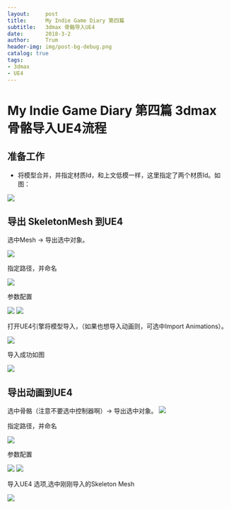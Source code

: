```yaml
---
layout:     post
title:      My Indie Game Diary 第四篇
subtitle:   3dmax 骨骼导入UE4
date:       2018-3-2
author:     Trum
header-img: img/post-bg-debug.png
catalog: true
tags:
- 3dmax
- UE4
---
```


# My Indie Game Diary 第四篇 3dmax 骨骼导入UE4流程
## 准备工作
- 将模型合并，并指定材质Id，和上文低模一样，这里指定了两个材质Id。如图：

![](http://mingchuan.wang/img/MyIndieGameDiary_4/1.png)

## 导出 SkeletonMesh 到UE4

选中Mesh -> 导出选中对象。

![](http://mingchuan.wang/img/MyIndieGameDiary_4/2.png)

指定路径，并命名

![](http://mingchuan.wang/img/MyIndieGameDiary_4/3.png)

参数配置

![](http://mingchuan.wang/img/MyIndieGameDiary_4/4.png)
![](http://mingchuan.wang/img/MyIndieGameDiary_4/5.png)

打开UE4引擎将模型导入，（如果也想导入动画则，可选中Import Animations）。

![](http://mingchuan.wang/img/MyIndieGameDiary_4/6.png)

导入成功如图

![](http://mingchuan.wang/img/MyIndieGameDiary_4/7.png)

## 导出动画到UE4

选中骨骼（注意不要选中控制器啊）-> 导出选中对象。
![](http://mingchuan.wang/img/MyIndieGameDiary_4/8.png)

指定路径，并命名

![](http://mingchuan.wang/img/MyIndieGameDiary_4/9.png)

参数配置

![](http://mingchuan.wang/img/MyIndieGameDiary_4/10.png)
![](http://mingchuan.wang/img/MyIndieGameDiary_4/5.png)

导入UE4 选项,选中刚刚导入的Skeleton Mesh

![](http://mingchuan.wang/img/MyIndieGameDiary_4/11.png)
